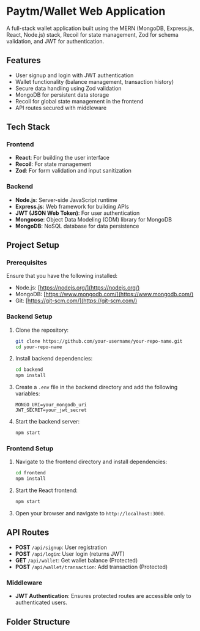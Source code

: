 # Paytm/Wallet Web Application

A full-stack wallet application built using the MERN (MongoDB, Express.js, React, Node.js) stack, Recoil for state management, Zod for schema validation, and JWT for authentication.

## Features

- User signup and login with JWT authentication
- Wallet functionality (balance management, transaction history)
- Secure data handling using Zod validation
- MongoDB for persistent data storage
- Recoil for global state management in the frontend
- API routes secured with middleware

## Tech Stack

### Frontend
- **React**: For building the user interface
- **Recoil**: For state management
- **Zod**: For form validation and input sanitization

### Backend
- **Node.js**: Server-side JavaScript runtime
- **Express.js**: Web framework for building APIs
- **JWT (JSON Web Token)**: For user authentication
- **Mongoose**: Object Data Modeling (ODM) library for MongoDB
- **MongoDB**: NoSQL database for data persistence

## Project Setup

### Prerequisites

Ensure that you have the following installed:
- Node.js: [https://nodejs.org/](https://nodejs.org/)
- MongoDB: [https://www.mongodb.com/](https://www.mongodb.com/)
- Git: [https://git-scm.com/](https://git-scm.com/)

### Backend Setup

1. Clone the repository:
    ```bash
    git clone https://github.com/your-username/your-repo-name.git
    cd your-repo-name
    ```

2. Install backend dependencies:
    ```bash
    cd backend
    npm install
    ```

3. Create a `.env` file in the backend directory and add the following variables:
    ```env
    MONGO_URI=your_mongodb_uri
    JWT_SECRET=your_jwt_secret
    ```

4. Start the backend server:
    ```bash
    npm start
    ```

### Frontend Setup

1. Navigate to the frontend directory and install dependencies:
    ```bash
    cd frontend
    npm install
    ```

2. Start the React frontend:
    ```bash
    npm start
    ```

3. Open your browser and navigate to `http://localhost:3000`.

## API Routes

- **POST** `/api/signup`: User registration
- **POST** `/api/login`: User login (returns JWT)
- **GET** `/api/wallet`: Get wallet balance (Protected)
- **POST** `/api/wallet/transaction`: Add transaction (Protected)

### Middleware

- **JWT Authentication**: Ensures protected routes are accessible only to authenticated users.

## Folder Structure
